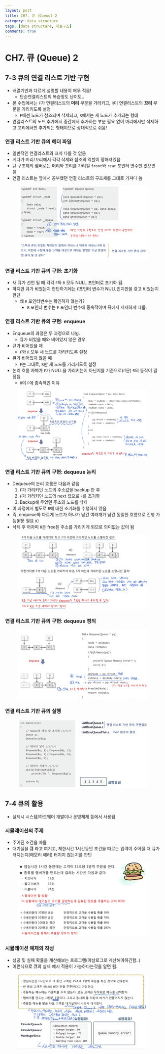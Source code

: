```yaml
---
layout: post
title: CH7. 큐 (Queue) 2
category: data_structure
tags: [data structure, 자료구조]
comments: true
---
```


# CH7. 큐 (Queue) 2

## 7-3 큐의 연결 리스트 기반 구현
- 배열기반과 다르게 설명할 내용이 매우 적음!
  - 단순연결리스트의 복습정도 난이도..
- 본 수업에서는 `F`가 연결리스트의 __머리__ 부분을 가리키고, `R`이 연결리스트의 __꼬리__ 부분을 가리키도록 설정
  - `F`에선 노드가 참조되며 삭제되고, `R`에서는 새 노드가 추가되는 형태
- 연결리스트의 노드 추가에서 중간에서 추가하는 부분 필요 없이 머리에서만 삭제하고 꼬리에서만 추가되는 형태이므로 상대적으로 쉬움!

### 연결 리스트 기반 큐의 헤더 파일
- 일반적인 연결리스트와 크게 다를 것 없음
- 게다가 머리/꼬리에서 각각 삭제와 참조의 역할이 정해져있음
- 큐 구조체의 멤버로는 머리와 꼬리를 가리킬 `front`와 `rear` 포인터 변수만 있으면 됨
- 연결 리스트는 앞에서 공부했던 연결 리스트의 구조체를 그대로 가져다 씀

<center>
<figure>
<img src="/assets/post_img/data_structure/2019-06-03-data_structure/fig1.PNG" alt="views">
<figcaption> </figcaption>
</figure>
</center>

### 연결 리스트 기반 큐의 구현: 초기화
- 새 큐가 선언 될 때 각각 `F`와 `R` 모두 NULL 포인터로 초기화 됨.
- 하지만 큐가 비었는지 판단하기에는 `F`포인터 변수가 NULL인지만을 갖고 비었는지 판단
  - 왜 `R` 포인터변수는 확인하지 않는가?
    - `R` 포인터 변수는 `F` 포인터 변수에 종속적이며 뒤에서 세세하게 다룸.

### 연결 리스트 기반 큐의 구현: enqueue
- Enqueue의 과정은 두 과정으로 나뉨.
  - 큐가 비었을 때와 비어있지 않은 경우.
- 큐가 비어있을 때
  - `F`와 `R` 모두 새 노드를 가리키도록 설정
- 큐가 비어있지 않을 때
  - `F`는 그대로, `R`만 새 노드를 가리키도록 설정
- 논리 흐름 자체가 `F`가 NULL을 가리키는지 아닌지를 기준으로(if문) `R`의 동작이 결정됨
  - `R`이 `F`에 종속적인 이유

<center>
<figure>
<img src="/assets/post_img/data_structure/2019-06-03-data_structure/fig2.PNG" alt="views">
<figcaption> </figcaption>
</figure>
</center>

### 연결 리스트 기반 큐의 구현: dequeue 논리
- Dequeue의 논리 흐름은 다음과 같음
  1. `F`가 가리키던 노드의 주소값을 backup 한 후
  2. `F`가 가리키던 노드의 next 값으로 `F`를 초기화
  3. Backup해 두었던 주소의 노드를 삭제
- 이 과정에서 별도로 `R`에 대한 초기화를 수행하지 않음
- 즉, enqueue와 다르게 노드가 하나가 남건 여러개가 남건 동일한 흐름으로 진행 가능(if문 필요 x)
- 삭제 후 어차피 `R`은 free된 주소를 가리키게 되므로 의미없는 값이 됨

<center>
<figure>
<img src="/assets/post_img/data_structure/2019-06-03-data_structure/fig3.PNG" alt="views">
<figcaption> </figcaption>
</figure>
</center>

### 연결 리스트 기반 큐의 구현: dequeue 정의

<center>
<figure>
<img src="/assets/post_img/data_structure/2019-06-03-data_structure/fig4.PNG" alt="views">
<figcaption> </figcaption>
</figure>
</center>

### 연결 리스트 기반 큐의 실행

<center>
<figure>
<img src="/assets/post_img/data_structure/2019-06-03-data_structure/fig5.PNG" alt="views">
<figcaption> </figcaption>
</figure>
</center>

## 7-4 큐의 활용
- 실제시 시스템/하드웨어 개발이나 운영체제 등에서 사용됨

### 시뮬레이션의 주제
- 주어진 조건을 따름
- 대기실을 __큐__ 라고 여기고, 제한시간 1시간동안 조건을 따르는 입력이 주어질 때 큐가 터지는지(메모리 에러) 터지지 않는지를 판단

<center>
<figure>
<img src="/assets/post_img/data_structure/2019-06-03-data_structure/fig6.PNG" alt="views">
<figcaption> </figcaption>
</figure>
</center>

### 시뮬레이션 예제의 작성
- 성공 및 실패 확률을 계산해보는 프로그램(아날로그로 계산해야하긴함..)
- 이런식으로 큐의 실제 예시 적용이 가능하다는것을 알면 됨.

<center>
<figure>
<img src="/assets/post_img/data_structure/2019-06-03-data_structure/fig7.PNG" alt="views">
<figcaption> </figcaption>
</figure>
</center>
